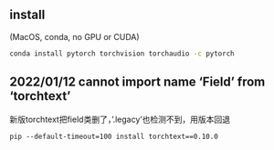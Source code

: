 
## install
(MacOS, conda, no GPU or CUDA)
```bash
conda install pytorch torchvision torchaudio -c pytorch
```

## 2022/01/12 cannot import name ‘Field’ from ‘torchtext’

新版torchtext把field类删了，’.legacy’也检测不到，用版本回退
```Terminal
pip --default-timeout=100 install torchtext==0.10.0
```

